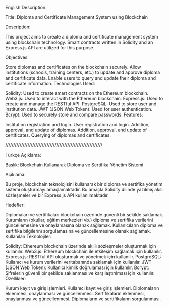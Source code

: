 English Description:

Title: Diploma and Certificate Management System using Blockchain

Description:

This project aims to create a diploma and certificate management system using blockchain technology. Smart contracts written in Solidity and an Express.js API are utilized for this purpose.

Objectives:

Store diplomas and certificates on the blockchain securely. Allow institutions (schools, training centers, etc.) to update and approve diploma and certificate data. Enable users to query and update their diploma and certificate information. Technologies Used:

Solidity: Used to create smart contracts on the Ethereum blockchain. Web3.js: Used to interact with the Ethereum blockchain. Express.js: Used to create and manage the RESTful API. PostgreSQL: Used to store user and institution data. JWT (JSON Web Token): Used for user authentication. Bcrypt: Used to securely store and compare passwords. Features:

Institution registration and login. User registration and login. Addition, approval, and update of diplomas. Addition, approval, and update of certificates. Querying of diplomas and certificates.

/////////////////////////////////////////////////////////////

Türkçe Açıklama:

Başlık: Blockchain Kullanarak Diploma ve Sertifika Yönetim Sistemi

Açıklama:

Bu proje, blockchain teknolojisini kullanarak bir diploma ve sertifika yönetim sistemi oluşturmayı amaçlamaktadır. Bu amaçla Solidity dilinde yazılmış akıllı sözleşmeler ve bir Express.js API kullanılmaktadır.

Hedefler:

Diplomaları ve sertifikaları blockchain üzerinde güvenli bir şekilde saklamak. Kurumların (okullar, eğitim merkezleri vb.) diploma ve sertifika verilerini güncellemesine ve onaylamasına olanak sağlamak. Kullanıcıların diploma ve sertifika bilgilerini sorgulamasına ve güncellemesine olanak sağlamak. Kullanılan Teknolojiler:

Solidity: Ethereum blockchain üzerinde akıllı sözleşmeler oluşturmak için kullanılır. Web3.js: Ethereum blockchain ile etkileşim sağlamak için kullanılır. Express.js: RESTful API oluşturmak ve yönetmek için kullanılır. PostgreSQL: Kullanıcı ve kurum verilerini veritabanında saklamak için kullanılır. JWT (JSON Web Token): Kullanıcı kimlik doğrulaması için kullanılır. Bcrypt: Şifrelerin güvenli bir şekilde saklanması ve karşılaştırılması için kullanılır. Özellikler:

Kurum kayıt ve giriş işlemleri. Kullanıcı kayıt ve giriş işlemleri. Diplomaların eklenmesi, onaylanması ve güncellenmesi. Sertifikaların eklenmesi, onaylanması ve güncellenmesi. Diplomaların ve sertifikaların sorgulanması.
